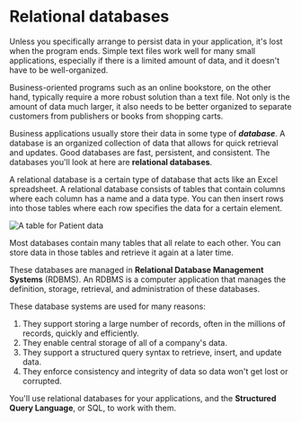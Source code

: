 # Relational databases

Unless you specifically arrange to persist data in your application, it's lost when the program ends. Simple text files work well for many small applications, especially if there is a limited amount of data, and it doesn't have to be well-organized.

Business-oriented programs such as an online bookstore, on the other hand, typically require a more robust solution than a text file. Not only is the amount of data much larger, it also needs to be better organized to separate customers from publishers or books from shopping carts.

Business applications usually store their data in some type of **_database_**. A database is an organized collection of data that allows for quick retrieval and updates. Good databases are fast, persistent, and consistent. The databases you'll look at here are **relational databases**.

A relational database is a certain type of database that acts like an Excel spreadsheet. A relational database consists of tables that contain columns where each column has a name and a data type. You can then insert rows into those tables where each row specifies the data for a certain element.

![A table for Patient data](https://user-images.githubusercontent.com/94882786/164795809-b4650e53-89e3-4e23-aad8-4bbbd2e8bb0a.png)

Most databases contain many tables that all relate to each other. You can store data in those tables and retrieve it again at a later time.

These databases are managed in **Relational Database Management Systems** (RDBMS). An RDBMS is a computer application that manages the definition, storage, retrieval, and administration of these databases.

These database systems are used for many reasons:

1.  They support storing a large number of records, often in the millions of records, quickly and efficiently.
2.  They enable central storage of all of a company's data.
3.  They support a structured query syntax to retrieve, insert, and update data.
4.  They enforce consistency and integrity of data so data won't get lost or corrupted.

You'll use relational databases for your applications, and the **Structured Query Language**, or SQL, to work with them.

